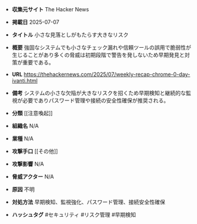 - **収集元サイト**
The Hacker News

- **掲載日**
2025-07-07

- **タイトル**
小さな見落としがもたらす大きなリスク

- **概要**
強固なシステムでも小さなチェック漏れや信頼ツールの誤用で脆弱性が生じることがあり多くの脅威は初期段階で警告を発しないため早期発見と対策が重要である。

- **URL**
https://thehackernews.com/2025/07/weekly-recap-chrome-0-day-ivanti.html

- **備考**
システムの小さな欠陥が大きなリスクを招くため早期検知と継続的な監視が必要でありパスワード管理や接続の安全性確保が推奨される。

- **分類**
[[注意喚起]]

- **組織名**
N/A

- **業種**
N/A

- **攻撃手口**
[[その他]]

- **攻撃影響**
N/A

- **脅威アクター**
N/A

- **原因**
不明

- **対処方法**
早期検知、監視強化、パスワード管理、接続安全性確保

- **ハッシュタグ**
#セキュリティ #リスク管理 #早期検知
